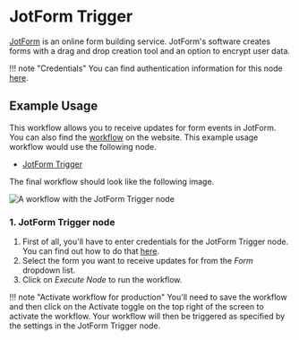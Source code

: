 # JotForm Trigger

[JotForm](https://www.jotform.com/) is an online form building service. JotForm's software creates forms with a drag and drop creation tool and an option to encrypt user data.

!!! note "Credentials"
    You can find authentication information for this node [here](/integrations/credentials/jotForm/).



## Example Usage

This workflow allows you to receive updates for form events in JotForm. You can also find the [workflow](https://n8n.io/workflows/541) on the website. This example usage workflow would use the following node.

- [JotForm Trigger]()

The final workflow should look like the following image.

![A workflow with the JotForm Trigger node](/_images/integrations/trigger-nodes/jotformtrigger/workflow.png)


### 1. JotForm Trigger node

1. First of all, you'll have to enter credentials for the JotForm Trigger node. You can find out how to do that [here](/integrations/credentials/jotForm/).
2. Select the form you want to receive updates for from the *Form* dropdown list.
3. Click on *Execute Node* to run the workflow.

!!! note "Activate workflow for production"
    You'll need to save the workflow and then click on the Activate toggle on the top right of the screen to activate the workflow. Your workflow will then be triggered as specified by the settings in the JotForm Trigger node.

